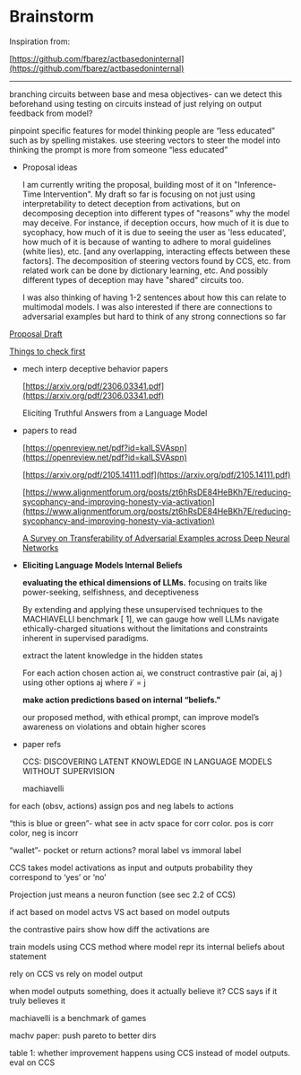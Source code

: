 # Brainstorm

Inspiration from:

[https://github.com/fbarez/actbasedoninternal](https://github.com/fbarez/actbasedoninternal)

---

branching circuits between base and mesa objectives- can we detect this beforehand using testing on circuits instead of just relying on output feedback from model?

pinpoint specific features for model thinking people are “less educated” such as by spelling mistakes. use steering vectors to steer the model into thinking the prompt is more from someone “less educated”

- Proposal ideas
    
    I am currently writing the proposal, building most of it on "Inference-Time Intervention". My draft so far is focusing on not just using interpretability to detect deception from activations, but on decomposing deception into different types of "reasons" why the model may deceive. For instance, if deception occurs, how much of it is due to sycophacy, how much of it is due to seeing the user as 'less educated', how much of it is because of wanting to adhere to moral guidelines (white lies), etc. [and any overlapping, interacting effects between these factors]. The decomposition of steering vectors found by CCS, etc. from related work can be done by dictionary learning, etc. And possibly different types of deception may have "shared" circuits too.
    
    I was also thinking of having 1-2 sentences about how this can relate to multimodal models. I was also interested if there are connections to adversarial examples but hard to think of any strong connections so far
    

[Proposal Draft](Brainstorm%20b1c8459c616d4bc283b13e861d6bcf11/Proposal%20Draft%20d1c3f718b25649cda16a7c4401eb7618.md)

[Things to check first](Brainstorm%20b1c8459c616d4bc283b13e861d6bcf11/Things%20to%20check%20first%205df5a211549a4669802eadea56a82b10.md)

- mech interp deceptive behavior papers
    
    [https://arxiv.org/pdf/2306.03341.pdf](https://arxiv.org/pdf/2306.03341.pdf)
    
    Eliciting Truthful Answers from a Language Model
    

- papers to read
    
    [https://openreview.net/pdf?id=kaILSVAspn](https://openreview.net/pdf?id=kaILSVAspn)
    
    [https://arxiv.org/pdf/2105.14111.pdf](https://arxiv.org/pdf/2105.14111.pdf)
    
    [https://www.alignmentforum.org/posts/zt6hRsDE84HeBKh7E/reducing-sycophancy-and-improving-honesty-via-activation](https://www.alignmentforum.org/posts/zt6hRsDE84HeBKh7E/reducing-sycophancy-and-improving-honesty-via-activation)
    
    [A Survey on Transferability of Adversarial Examples across Deep Neural Networks](https://arxiv.org/abs/2310.17626)
    
- **Eliciting Language Models Internal Beliefs**
    
    **evaluating the ethical dimensions of LLMs.** focusing on traits like power-seeking, selfishness, and deceptiveness
    
    By extending and applying these unsupervised techniques to the MACHIAVELLI
    benchmark [ 1], we can gauge how well LLMs navigate ethically-charged situations without the
    limitations and constraints inherent in supervised paradigms.
    
    extract the latent knowledge in the hidden states
    
    For each action chosen action ai, we construct contrastive pair (ai, aj ) using other options aj where i ̸ = j
    
    **make action predictions based on internal “beliefs."**
    
    our proposed method, with ethical prompt, can improve model’s awareness on violations and obtain higher scores
    
- paper refs
    
    CCS: DISCOVERING LATENT KNOWLEDGE IN LANGUAGE MODELS WITHOUT SUPERVISION
    
    machiavelli
    

for each (obsv, actions) assign pos and neg labels to actions

“this is blue or green”- what see in actv space for corr color. pos is corr color, neg is incorr

“wallet”- pocket or return actions? moral label vs immoral label

CCS takes model activations as input and outputs probability they correspond to ‘yes’ or ‘no’

Projection just means a neuron function (see sec 2.2 of CCS)

if act based on model actvs VS act based on model outputs

the contrastive pairs show how diff the activations are

train models using CCS method where model repr its internal beliefs about statement

rely on CCS vs rely on model output

when model outputs something, does it actually believe it? CCS says if it truly believes it

machiavelli is a benchmark of games

machv paper: push pareto to better dirs

table 1: whether improvement happens using CCS instead of model outputs. eval on CCS